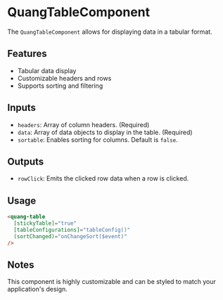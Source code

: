 # QuangTableComponent

The `QuangTableComponent` allows for displaying data in a tabular format.

## Features

- Tabular data display
- Customizable headers and rows
- Supports sorting and filtering

## Inputs

- `headers`: Array of column headers. (Required)
- `data`: Array of data objects to display in the table. (Required)
- `sortable`: Enables sorting for columns. Default is `false`.

## Outputs

- `rowClick`: Emits the clicked row data when a row is clicked.

## Usage

```html
<quang-table
  [stickyTable]="true"
  [tableConfigurations]="tableConfig()"
  (sortChanged)="onChangeSort($event)"
/>
```

## Notes

This component is highly customizable and can be styled to match your application's design.
